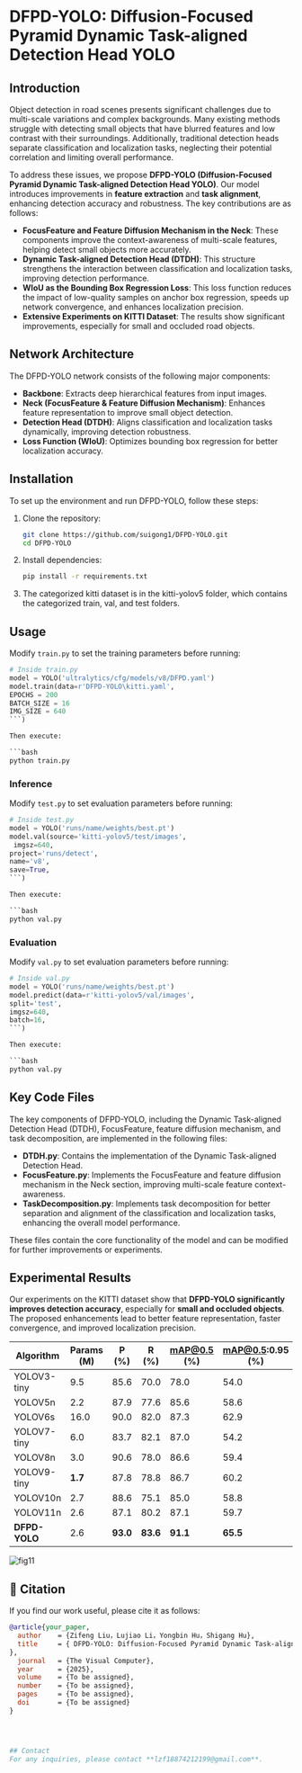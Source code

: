# DFPD-YOLO: Diffusion-Focused Pyramid Dynamic Task-aligned Detection Head YOLO

## Introduction
Object detection in road scenes presents significant challenges due to multi-scale variations and complex backgrounds. Many existing methods struggle with detecting small objects that have blurred features and low contrast with their surroundings. Additionally, traditional detection heads separate classification and localization tasks, neglecting their potential correlation and limiting overall performance.

To address these issues, we propose **DFPD-YOLO (Diffusion-Focused Pyramid Dynamic Task-aligned Detection Head YOLO)**. Our model introduces improvements in **feature extraction** and **task alignment**, enhancing detection accuracy and robustness. The key contributions are as follows:

- **FocusFeature and Feature Diffusion Mechanism in the Neck**: These components improve the context-awareness of multi-scale features, helping detect small objects more accurately.
- **Dynamic Task-aligned Detection Head (DTDH)**: This structure strengthens the interaction between classification and localization tasks, improving detection performance.
- **WIoU as the Bounding Box Regression Loss**: This loss function reduces the impact of low-quality samples on anchor box regression, speeds up network convergence, and enhances localization precision.
- **Extensive Experiments on KITTI Dataset**: The results show significant improvements, especially for small and occluded road objects.

## Network Architecture
The DFPD-YOLO network consists of the following major components:

- **Backbone**: Extracts deep hierarchical features from input images.
- **Neck (FocusFeature & Feature Diffusion Mechanism)**: Enhances feature representation to improve small object detection.
- **Detection Head (DTDH)**: Aligns classification and localization tasks dynamically, improving detection robustness.
- **Loss Function (WIoU)**: Optimizes bounding box regression for better localization accuracy.

## Installation
To set up the environment and run DFPD-YOLO, follow these steps:

1. Clone the repository:
   ```bash
   git clone https://github.com/suigong1/DFPD-YOLO.git
   cd DFPD-YOLO
   ```
2. Install dependencies:
   ```bash
   pip install -r requirements.txt
   ```
3. The categorized kitti dataset is in the kitti-yolov5 folder, which contains the categorized train, val, and test folders.

## Usage
Modify `train.py` to set the training parameters before running:

```python
# Inside train.py
model = YOLO('ultralytics/cfg/models/v8/DFPD.yaml')
model.train(data=r'DFPD-YOLO\kitti.yaml',
EPOCHS = 200
BATCH_SIZE = 16
IMG_SIZE = 640
```)

Then execute:

```bash
python train.py
```


### Inference
Modify `test.py` to set evaluation parameters before running:

```python
# Inside test.py
model = YOLO('runs/name/weights/best.pt')
model.val(source='kitti-yolov5/test/images',
 imgsz=640,
project='runs/detect',
name='v8',
save=True,
```)

Then execute:

```bash
python val.py
```
### Evaluation

Modify `val.py` to set evaluation parameters before running:

```python
# Inside val.py
model = YOLO('runs/name/weights/best.pt')
model.predict(data=r'kitti-yolov5/val/images',
split='test',
imgsz=640,
batch=16,
```)

Then execute:

```bash
python val.py
```
## Key Code Files

The key components of DFPD-YOLO, including the Dynamic Task-aligned Detection Head (DTDH), FocusFeature, feature diffusion mechanism, and task decomposition, are implemented in the following files:

- **DTDH.py**: Contains the implementation of the Dynamic Task-aligned Detection Head.
- **FocusFeature.py**: Implements the FocusFeature and feature diffusion mechanism in the Neck section, improving multi-scale feature context-awareness.
- **TaskDecomposition.py**: Implements task decomposition for better separation and alignment of the classification and localization tasks, enhancing the overall model performance.

These files contain the core functionality of the model and can be modified for further improvements or experiments.

## Experimental Results
Our experiments on the KITTI dataset show that **DFPD-YOLO significantly improves detection accuracy**, especially for **small and occluded objects**. The proposed enhancements lead to better feature representation, faster convergence, and improved localization precision.

| Algorithm      | Params (M) | P (%)  | R (%)  | mAP@0.5 (%) | mAP@0.5:0.95 (%) |
|---------------|-----------|--------|--------|-------------|------------------|
| YOLOV3-tiny   | 9.5       | 85.6   | 70.0   | 78.0        | 54.0             |
| YOLOV5n       | 2.2       | 87.9   | 77.6   | 85.6        | 58.6             |
| YOLOV6s       | 16.0      | 90.0   | 82.0   | 87.3        | 62.9             |
| YOLOV7-tiny   | 6.0       | 83.7   | 82.1   | 87.0        | 54.2             |
| YOLOV8n       | 3.0       | 90.6   | 78.0   | 86.6        | 59.4             |
| YOLOV9-tiny   |**1.7**       | 87.8   | 78.8   | 86.7        | 60.2             |
| YOLOV10n      | 2.7       | 88.6   | 75.1   | 85.0        | 58.8             |
| YOLOV11n      | 2.6       | 87.1   | 80.2   | 87.1        | 59.7             |
| **DFPD-YOLO** | 2.6   | **93.0** | **83.6** | **91.1**   | **65.5**         |


![fig11](https://github.com/user-attachments/assets/272c5f55-5a38-42b2-905a-714af745b365)

## 📖 Citation  

If you find our work useful, please cite it as follows:  

```bibtex
@article{your_paper,
  author    = {Zifeng Liu，Lujiao Li，Yongbin Hu，Shigang Hu},
  title     = { DFPD-YOLO: Diffusion-Focused Pyramid Dynamic Task-aligned Detection Head YOLO
},
  journal   = {The Visual Computer},
  year      = {2025},
  volume    = {To be assigned},  
  number    = {To be assigned},  
  pages     = {To be assigned},  
  doi       = {To be assigned}
}




## Contact
For any inquiries, please contact **lzf18874212199@gmail.com**.

